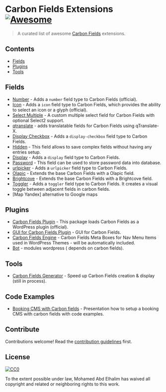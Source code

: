 # Carbon Fields Extensions [![Awesome](https://cdn.rawgit.com/sindresorhus/awesome/d7305f38d29fed78fa85652e3a63e154dd8e8829/media/badge.svg)](https://github.com/sindresorhus/awesome)

> A curated list of awesome [Carbon Fields](https://github.com/htmlburger/carbon-fields) extensions.


## Contents

- [Fields](#fields)
- [Plugins](#plugins)
- [Tools](#tools)


## Fields

- [Number](https://github.com/htmlburger/carbon-field-number) - Adds a `number` field type to Carbon Fields (official).
- [Icon](https://github.com/htmlburger/carbon-field-icon) - Adds a `icon` field type to Carbon Fields, which provides the ability to select an icon or a glyph (official).
- [Select Multiple](https://github.com/dmhendricks/carbon-field-select-multiple) - A custom multiple select field for Carbon Fields with optional Select2 support.
- [qtranslate](https://github.com/appristas/carbon-fields-qtranslate) - adds translatable fields for Carbon Fields using qTranslate-X.
- [Display Checkbox](https://github.com/statenweb/carbon-field-display-checkbox) - Adds a `display-checkbox` field type to Carbon Fields.
- [Hidden](https://github.com/pkostadinov-2create/carbon-field-hidden) - This field allows to save complex fields without having any entries setup.
- [Display](https://github.com/statenweb/carbon-field-display) - Adds a `display` field type to Carbon Fields.
- [Password](https://github.com/pkostadinov-2create/carbon-field-password) - This field can be used to store password data into database.
- [urlpicker](https://github.com/iamntz/carbon-fields-urlpicker) - Adds a `urlpicker` field type to Carbon Fields.
- [Olapic](https://github.com/schrapel/carbon-fields-olapic) - Extends the base Carbon Fields with a Olapic field.
- [Brightcove](https://github.com/schrapel/carbon-fields-brightcove) - Extends the base Carbon Fields with a Brightcove field.
- [Toggler](https://github.com/cdk-comp/carbon-field-toggler) - Adds a `toggler` field type to Carbon Fields. It creates a visual toggle between adjacent fields in carbon fields.
- [Map Yandex] alternative to Google maps


## Plugins

- [Carbon Fields Plugin](https://github.com/htmlburger/carbon-fields-plugin) - This package loads Carbon Fields as a WordPress plugin (official).
- [GUI for Carbon Fields Plugin](https://github.com/Kaloyan98/Carbon-Fields-plugin) - GUI for Carbon Fields.
- [Carbon Fields Engine](https://github.com/dannygsmith/carbon-fields-engine) - Carbon Fields Meta Boxes for Nav Menu Items used in WordPress Themes - will be automatically included.
- [Bot](https://github.com/pupuga/bot) - modules wordpress ( depends on carbon fields).


## Tools

- [Carbon Fields Generator](https://wpcodewizard.com/) - Speed up Carbon Fields creation & display (still in process).


## Code Examples

- [Booking CMS with Carbon fields](https://benbroide.com/presentation/carbon-fields) - Presentation how to setup a booking CMS with carbon fields with code examples.

## Contribute

Contributions welcome! Read the [contribution guidelines](contributing.md) first.


## License

[![CC0](http://mirrors.creativecommons.org/presskit/buttons/88x31/svg/cc-zero.svg)](http://creativecommons.org/publicdomain/zero/1.0)

To the extent possible under law, Mohamed Abd Elhalim has waived all copyright and
related or neighboring rights to this work.
